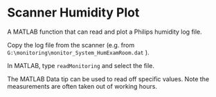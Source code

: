 # Scanner Humidity Plot
A MATLAB function that can read and plot a Philips humidity log file. 

Copy the log file from the scanner (e.g. from `G:\monitoring\monitor_System_HumExamRoom.dat` ).

In MATLAB, type `readMonitoring` and select the file.

The MATLAB Data tip can be used to read off specific values.
Note the measurements are often taken out of working hours.

